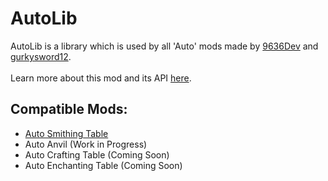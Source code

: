 # AutoLib

AutoLib is a library which is used by all 'Auto' mods made by 
[9636Dev](https://github.com/HW9636) and [gurkysword12](https://github.com/gurkysword12). \
\
Learn more about this mod and its API [here](https://github.com/HW9636/autolib).

## Compatible Mods:
 - [Auto Smithing Table](https://github.com/HW9636/autosmithingtablemod)
 - Auto Anvil (Work in Progress)
 - Auto Crafting Table (Coming Soon)
 - Auto Enchanting Table (Coming Soon)